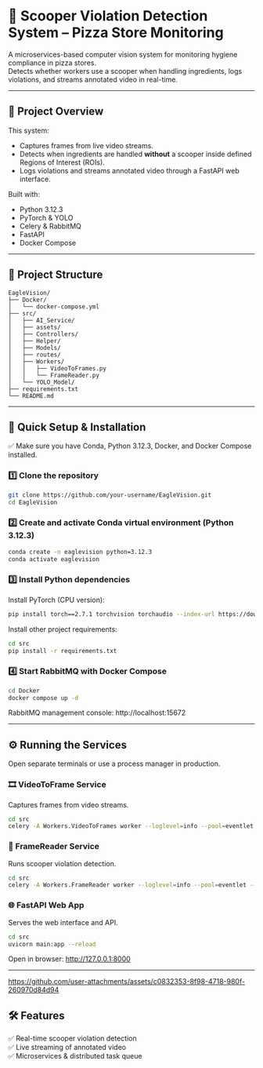 # 🍕 Scooper Violation Detection System – Pizza Store Monitoring

A microservices-based computer vision system for monitoring hygiene compliance in pizza stores.  
Detects whether workers use a scooper when handling ingredients, logs violations, and streams annotated video in real-time.

---

## 📌 Project Overview

This system:
- Captures frames from live video streams.
- Detects when ingredients are handled **without** a scooper inside defined Regions of Interest (ROIs).
- Logs violations and streams annotated video through a FastAPI web interface.

Built with:
- Python 3.12.3
- PyTorch & YOLO
- Celery & RabbitMQ
- FastAPI
- Docker Compose

---

## 📂 Project Structure

```plaintext
EagleVision/
├── Docker/
│   └── docker-compose.yml
├── src/
│   ├── AI_Service/
│   ├── assets/
│   ├── Controllers/
│   ├── Helper/
│   ├── Models/
│   ├── routes/
│   ├── Workers/
│   │   ├── VideoToFrames.py
│   │   └── FrameReader.py
│   └── YOLO_Model/
├── requirements.txt
└── README.md
```

---

## 🚀 Quick Setup & Installation

✅ Make sure you have Conda, Python 3.12.3, Docker, and Docker Compose installed.

### 1️⃣ Clone the repository

```bash
git clone https://github.com/your-username/EagleVision.git
cd EagleVision
```

### 2️⃣ Create and activate Conda virtual environment (Python 3.12.3)

```bash
conda create -n eaglevision python=3.12.3
conda activate eaglevision
```

### 3️⃣ Install Python dependencies

Install PyTorch (CPU version):

```bash
pip install torch==2.7.1 torchvision torchaudio --index-url https://download.pytorch.org/whl/cpu
```

Install other project requirements:

```bash
cd src
pip install -r requirements.txt
```

### 4️⃣ Start RabbitMQ with Docker Compose

```bash
cd Docker
docker compose up -d
```

RabbitMQ management console: http://localhost:15672

---

## ⚙️ Running the Services

Open separate terminals or use a process manager in production.

### 🎞 VideoToFrame Service
Captures frames from video streams.

```bash
cd src
celery -A Workers.VideoToFrames worker --loglevel=info --pool=eventlet --concurrency=2
```

### 🧠 FrameReader Service
Runs scooper violation detection.

```bash
cd src
celery -A Workers.FrameReader worker --loglevel=info --pool=eventlet --concurrency=2
```

### 🌐 FastAPI Web App
Serves the web interface and API.

```bash
cd src
uvicorn main:app --reload
```

Open in browser: http://127.0.0.1:8000

---

https://github.com/user-attachments/assets/c0832353-8f98-4718-980f-260970d84d94

## 🛠 Features

✅ Real-time scooper violation detection  
✅ Live streaming of annotated video  
✅ Microservices & distributed task queue  
